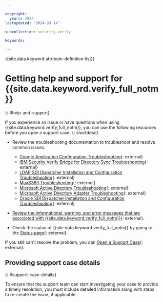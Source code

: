 ```yaml
---

copyright:
  years: 2024
lastupdated: "2024-05-14"

subcollection: security-verify

keywords: 

---
```


{{site.data.keyword.attribute-definition-list}}

<!-- Use your product short name in the title to help search results, and use a nav title in the toc.yaml to shorten it to Getting help and support in the left nav-->

# Getting help and support for {{site.data.keyword.verify_full_notm}}
{: #help-and-support}

If you experience an issue or have questions when using {{site.data.keyword.verify_full_notm}}, you can use the following resources before you open a support case.
{: shortdesc}

<!--* Review the [FAQs](/docs/linktoyourfaqtopic) in the product documentation.-->
* Review the troubleshooting documentation to troubleshoot and resolve common issues.
     * [Google Application Configuration Troubleshooting](https://www.ibm.com/docs/en/security-verify?topic=google-troubleshooting){: external}
     * [IBM Security Verify Bridge for Directory Sync Troubleshooting](https://www.ibm.com/docs/en/security-verify?topic=sync-troubleshooting){: external}
     * [LDAP SDI Dispatcher Installation and Configuration Troubleshooting](https://www.ibm.com/docs/en/security-verify?topic=configuration-troubleshooting){: external}
     * [MaaS360 Troubleshooting](https://www.ibm.com/docs/en/security-verify?topic=maas360-troubleshooting-mobile-single-sign-sso-errors){: external}
     * [Microsoft Active Directory Troubleshooting](https://www.ibm.com/docs/en/security-verify?topic=mad-troubleshooting){: external}
     * [Microsoft Active Directory Adapter Troubleshooting](https://www.ibm.com/docs/en/security-verify?topic=directory-troubleshooting){: external}
     * [Oracle SDI Dispatcher Installation and Configuration Troubleshooting](https://www.ibm.com/docs/en/security-verify?topic=sdic-troubleshooting){: external}

* [Review the informational, warning, and error messages that are associated with {{site.data.keyword.verify_full_notm}}](https://www.ibm.com/docs/en/security-verify?topic=information-error-messages){: external}.
* Check the status of {{site.data.keyword.verify_full_notm}} by going to the [Status page](https://statuspage.ibmcloudsecurity.com/){: external}.

<!-- In this list above, you can also provide a public slack channel for searching for answers or asking questions in a forum, if there is one available. For example, you'd include a bullet like "Ask product experts and the community questions on the [slack-channel-name)[url.com] slack channel."  -->

If you still can't resolve the problem, you can [Open a Support Case](https://www.ibm.com/mysupport/s/createrecord/NewCase?productId=01t50000004Y4A8AAK&language=en_US){: external}. 
<!-- If you're looking to provide feedback, see [Submitting feedback](/docs/overview?topic=overview-feedback).-->

<!-- The following section is OPTIONAL and is for services that want to include detailed must gather information for customers to add to their support cases. You can work with customer-facing teams, get support case data, or work with your development team to identify relevant information needed to diagnose or trace errors. This might include commands to run, requests for specific types of information, diagrams, etc. If you plan to ask for these specific details in a support case, be sure to include the information on how a user can find the required information. See the following example based on Transit Gateway. -->

## Providing support case details
{: #support-case-details}

To ensure that the support team can start investigating your case to provide a timely resolution, you must include detailed information along with steps to re-create the issue, if applicable. 


